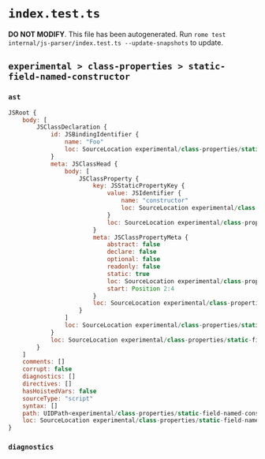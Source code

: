 # `index.test.ts`

**DO NOT MODIFY**. This file has been autogenerated. Run `rome test internal/js-parser/index.test.ts --update-snapshots` to update.

## `experimental > class-properties > static-field-named-constructor`

### `ast`

```javascript
JSRoot {
	body: [
		JSClassDeclaration {
			id: JSBindingIdentifier {
				name: "Foo"
				loc: SourceLocation experimental/class-properties/static-field-named-constructor/input.js 1:6-1:9 (Foo)
			}
			meta: JSClassHead {
				body: [
					JSClassProperty {
						key: JSStaticPropertyKey {
							value: JSIdentifier {
								name: "constructor"
								loc: SourceLocation experimental/class-properties/static-field-named-constructor/input.js 2:11-2:22 (constructor)
							}
							loc: SourceLocation experimental/class-properties/static-field-named-constructor/input.js 2:11-2:22
						}
						meta: JSClassPropertyMeta {
							abstract: false
							declare: false
							optional: false
							readonly: false
							static: true
							loc: SourceLocation experimental/class-properties/static-field-named-constructor/input.js 2:4-2:22
							start: Position 2:4
						}
						loc: SourceLocation experimental/class-properties/static-field-named-constructor/input.js 2:4-2:23
					}
				]
				loc: SourceLocation experimental/class-properties/static-field-named-constructor/input.js 1:0-3:1
			}
			loc: SourceLocation experimental/class-properties/static-field-named-constructor/input.js 1:0-3:1
		}
	]
	comments: []
	corrupt: false
	diagnostics: []
	directives: []
	hasHoistedVars: false
	sourceType: "script"
	syntax: []
	path: UIDPath<experimental/class-properties/static-field-named-constructor/input.js>
	loc: SourceLocation experimental/class-properties/static-field-named-constructor/input.js 1:0-4:0
}
```

### `diagnostics`

```

```
